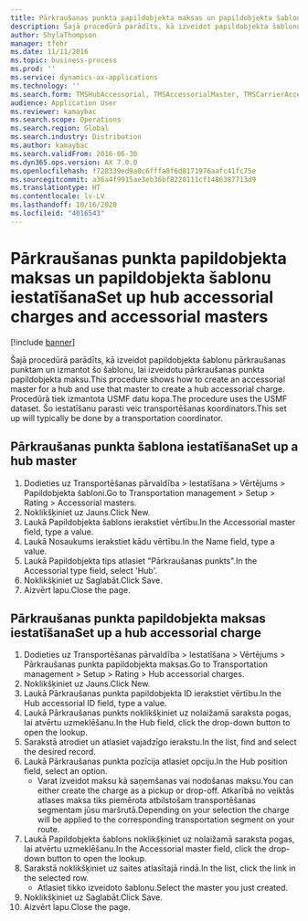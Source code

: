```yaml
---
title: Pārkraušanas punkta papildobjekta maksas un papildobjekta šablonu iestatīšana
description: Šajā procedūrā parādīts, kā izveidot papildobjekta šablonu pārkraušanas punktam un izmantot šo šablonu, lai izveidotu pārkraušanas punkta papildobjekta maksu.
author: ShylaThompson
manager: tfehr
ms.date: 11/11/2016
ms.topic: business-process
ms.prod: ''
ms.service: dynamics-ax-applications
ms.technology: ''
ms.search.form: TMSHubAccessorial, TMSAccessorialMaster, TMSCarrierAccessorial
audience: Application User
ms.reviewer: kamaybac
ms.search.scope: Operations
ms.search.region: Global
ms.search.industry: Distribution
ms.author: kamaybac
ms.search.validFrom: 2016-06-30
ms.dyn365.ops.version: AX 7.0.0
ms.openlocfilehash: f728339ed9a0c6fffa8f6d8171976aafc41fc75e
ms.sourcegitcommit: a36a4f9915ae3eb36bf8220111cf1486387713d9
ms.translationtype: HT
ms.contentlocale: lv-LV
ms.lasthandoff: 10/16/2020
ms.locfileid: "4016543"
---
```

# <a name="set-up-hub-accessorial-charges-and-accessorial-masters"></a><span data-ttu-id="5a6fd-103">Pārkraušanas punkta papildobjekta maksas un papildobjekta šablonu iestatīšana</span><span class="sxs-lookup"><span data-stu-id="5a6fd-103">Set up hub accessorial charges and accessorial masters</span></span>

[!include [banner](../../includes/banner.md)]

<span data-ttu-id="5a6fd-104">Šajā procedūrā parādīts, kā izveidot papildobjekta šablonu pārkraušanas punktam un izmantot šo šablonu, lai izveidotu pārkraušanas punkta papildobjekta maksu.</span><span class="sxs-lookup"><span data-stu-id="5a6fd-104">This procedure shows how to create an accessorial master for a hub and use that master to create a hub accessorial charge.</span></span> <span data-ttu-id="5a6fd-105">Procedūrā tiek izmantota USMF datu kopa.</span><span class="sxs-lookup"><span data-stu-id="5a6fd-105">The procedure uses the USMF dataset.</span></span> <span data-ttu-id="5a6fd-106">Šo iestatīšanu parasti veic transportēšanas koordinators.</span><span class="sxs-lookup"><span data-stu-id="5a6fd-106">This set up will typically be done by a transportation coordinator.</span></span>


## <a name="set-up-a-hub-master"></a><span data-ttu-id="5a6fd-107">Pārkraušanas punkta šablona iestatīšana</span><span class="sxs-lookup"><span data-stu-id="5a6fd-107">Set up a hub master</span></span>
1. <span data-ttu-id="5a6fd-108">Dodieties uz Transportēšanas pārvaldība > Iestatīšana > Vērtējums > Papildobjekta šabloni.</span><span class="sxs-lookup"><span data-stu-id="5a6fd-108">Go to Transportation management > Setup > Rating > Accessorial masters.</span></span>
2. <span data-ttu-id="5a6fd-109">Noklikšķiniet uz Jauns.</span><span class="sxs-lookup"><span data-stu-id="5a6fd-109">Click New.</span></span>
3. <span data-ttu-id="5a6fd-110">Laukā Papildobjekta šablons ierakstiet vērtību.</span><span class="sxs-lookup"><span data-stu-id="5a6fd-110">In the Accessorial master field, type a value.</span></span>
4. <span data-ttu-id="5a6fd-111">Laukā Nosaukums ierakstiet kādu vērtību.</span><span class="sxs-lookup"><span data-stu-id="5a6fd-111">In the Name field, type a value.</span></span>
5. <span data-ttu-id="5a6fd-112">Laukā Papildobjekta tips atlasiet "Pārkraušanas punkts".</span><span class="sxs-lookup"><span data-stu-id="5a6fd-112">In the Accessorial type field, select 'Hub'.</span></span>
6. <span data-ttu-id="5a6fd-113">Noklikšķiniet uz Saglabāt.</span><span class="sxs-lookup"><span data-stu-id="5a6fd-113">Click Save.</span></span>
7. <span data-ttu-id="5a6fd-114">Aizvērt lapu.</span><span class="sxs-lookup"><span data-stu-id="5a6fd-114">Close the page.</span></span>

## <a name="set-up-a-hub-accessorial-charge"></a><span data-ttu-id="5a6fd-115">Pārkraušanas punkta papildobjekta maksas iestatīšana</span><span class="sxs-lookup"><span data-stu-id="5a6fd-115">Set up a hub accessorial charge</span></span>
1. <span data-ttu-id="5a6fd-116">Dodieties uz Transportēšanas pārvaldība > Iestatīšana > Vērtējums > Pārkraušanas punkta papildobjekta maksas.</span><span class="sxs-lookup"><span data-stu-id="5a6fd-116">Go to Transportation management > Setup > Rating > Hub accessorial charges.</span></span>
2. <span data-ttu-id="5a6fd-117">Noklikšķiniet uz Jauns.</span><span class="sxs-lookup"><span data-stu-id="5a6fd-117">Click New.</span></span>
3. <span data-ttu-id="5a6fd-118">Laukā Pārkraušanas punkta papildobjekta ID ierakstiet vērtību.</span><span class="sxs-lookup"><span data-stu-id="5a6fd-118">In the Hub accessorial ID field, type a value.</span></span>
4. <span data-ttu-id="5a6fd-119">Laukā Pārkraušanas punkts noklikšķiniet uz nolaižamā saraksta pogas, lai atvērtu uzmeklēšanu.</span><span class="sxs-lookup"><span data-stu-id="5a6fd-119">In the Hub field, click the drop-down button to open the lookup.</span></span>
5. <span data-ttu-id="5a6fd-120">Sarakstā atrodiet un atlasiet vajadzīgo ierakstu.</span><span class="sxs-lookup"><span data-stu-id="5a6fd-120">In the list, find and select the desired record.</span></span>
6. <span data-ttu-id="5a6fd-121">Laukā Pārkraušanas punkta pozīcija atlasiet opciju.</span><span class="sxs-lookup"><span data-stu-id="5a6fd-121">In the Hub position field, select an option.</span></span>
    * <span data-ttu-id="5a6fd-122">Varat izveidot maksu kā saņemšanas vai nodošanas maksu.</span><span class="sxs-lookup"><span data-stu-id="5a6fd-122">You can either create the charge as a pickup or drop-off.</span></span> <span data-ttu-id="5a6fd-123">Atkarībā no veiktās atlases maksa tiks piemērota atbilstošam transportēšanas segmentam jūsu maršrutā.</span><span class="sxs-lookup"><span data-stu-id="5a6fd-123">Depending on your selection the charge will be applied to the corresponding transportation segment on your route.</span></span>  
7. <span data-ttu-id="5a6fd-124">Laukā Papildobjekta šablons noklikšķiniet uz nolaižamā saraksta pogas, lai atvērtu uzmeklēšanu.</span><span class="sxs-lookup"><span data-stu-id="5a6fd-124">In the Accessorial master field, click the drop-down button to open the lookup.</span></span>
8. <span data-ttu-id="5a6fd-125">Sarakstā noklikšķiniet uz saites atlasītajā rindā.</span><span class="sxs-lookup"><span data-stu-id="5a6fd-125">In the list, click the link in the selected row.</span></span>
    * <span data-ttu-id="5a6fd-126">Atlasiet tikko izveidoto šablonu.</span><span class="sxs-lookup"><span data-stu-id="5a6fd-126">Select the master you just created.</span></span>  
9. <span data-ttu-id="5a6fd-127">Noklikšķiniet uz Saglabāt.</span><span class="sxs-lookup"><span data-stu-id="5a6fd-127">Click Save.</span></span>
10. <span data-ttu-id="5a6fd-128">Aizvērt lapu.</span><span class="sxs-lookup"><span data-stu-id="5a6fd-128">Close the page.</span></span>

